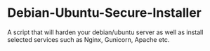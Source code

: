 # Debian-Ubuntu-Secure-Installer
A script that will harden your debian/ubuntu server as well as install selected services such as Nginx, Gunicorn, Apache etc.
